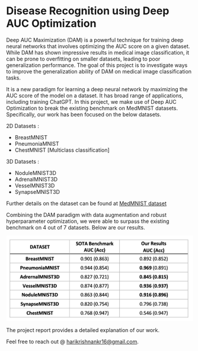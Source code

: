 # Disease Recognition using Deep AUC Optimization

Deep AUC Maximization (DAM) is a powerful technique for training deep neural networks that involves optimizing the AUC score on a given dataset. While DAM has shown impressive results in medical image classification, it can be prone to overfitting on smaller datasets, leading to poor generalization performance. The goal of this project is to investigate ways to improve the generalization ability of DAM on medical image classification tasks.


It is a new paradigm for learning a deep neural network by maximizing the AUC score of the model on a dataset. It has broad range of applications, including training ChatGPT. In this project, we make use of Deep AUC Optimization to break the existing benchmark on MedMNIST datasets. Specifically, our work has been focused on the below datasets.

2D Datasets : 
- BreastMNIST 
- PneumoniaMNIST
- ChestMNIST  [Multiclass classification]

3D Datasets : 
- NoduleMNIST3D
- AdrenalMNIST3D
- VesselMNIST3D
- SynapseMNIST3D

Further details on the  dataset can be found at [MedMNIST dataset](https://medmnist.com/)

Combining the DAM paradigm with data augmentation and robust hyperparameter optimization, we were able to surpass the existing benchmark on 4 out of 7 datasets. Below are our results.

![img](./Results.png)

The project report provides a detailed explanation of our work.


Feel free to reach out @ [harikrishnankr16@gmail.com](mailto:sneha.mishra@tamu.edu).
